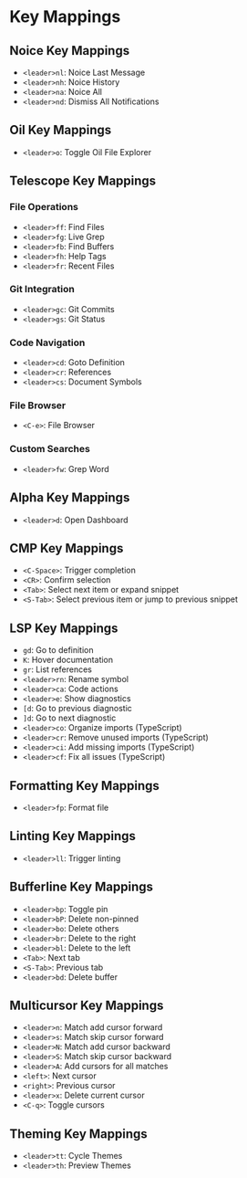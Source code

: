 # Key Mappings

## Noice Key Mappings
- `<leader>nl`: Noice Last Message
- `<leader>nh`: Noice History
- `<leader>na`: Noice All
- `<leader>nd`: Dismiss All Notifications

## Oil Key Mappings
- `<leader>o`: Toggle Oil File Explorer

## Telescope Key Mappings
### File Operations
- `<leader>ff`: Find Files
- `<leader>fg`: Live Grep
- `<leader>fb`: Find Buffers
- `<leader>fh`: Help Tags
- `<leader>fr`: Recent Files

### Git Integration
- `<leader>gc`: Git Commits
- `<leader>gs`: Git Status

### Code Navigation
- `<leader>cd`: Goto Definition
- `<leader>cr`: References
- `<leader>cs`: Document Symbols

### File Browser
- `<C-e>`: File Browser

### Custom Searches
- `<leader>fw`: Grep Word

## Alpha Key Mappings
- `<leader>d`: Open Dashboard

## CMP Key Mappings
- `<C-Space>`: Trigger completion
- `<CR>`: Confirm selection
- `<Tab>`: Select next item or expand snippet
- `<S-Tab>`: Select previous item or jump to previous snippet

## LSP Key Mappings
- `gd`: Go to definition
- `K`: Hover documentation
- `gr`: List references
- `<leader>rn`: Rename symbol
- `<leader>ca`: Code actions
- `<leader>e`: Show diagnostics
- `[d`: Go to previous diagnostic
- `]d`: Go to next diagnostic
- `<leader>co`: Organize imports (TypeScript)
- `<leader>cr`: Remove unused imports (TypeScript)
- `<leader>ci`: Add missing imports (TypeScript)
- `<leader>cf`: Fix all issues (TypeScript)

## Formatting Key Mappings
- `<leader>fp`: Format file

## Linting Key Mappings
- `<leader>ll`: Trigger linting

## Bufferline Key Mappings
- `<leader>bp`: Toggle pin
- `<leader>bP`: Delete non-pinned
- `<leader>bo`: Delete others
- `<leader>br`: Delete to the right
- `<leader>bl`: Delete to the left
- `<Tab>`: Next tab
- `<S-Tab>`: Previous tab
- `<leader>bd`: Delete buffer

## Multicursor Key Mappings
- `<leader>n`: Match add cursor forward
- `<leader>s`: Match skip cursor forward
- `<leader>N`: Match add cursor backward
- `<leader>S`: Match skip cursor backward
- `<leader>A`: Add cursors for all matches
- `<left>`: Next cursor
- `<right>`: Previous cursor
- `<leader>x`: Delete current cursor
- `<C-q>`: Toggle cursors

## Theming Key Mappings
- `<leader>tt`: Cycle Themes
- `<leader>th`: Preview Themes
